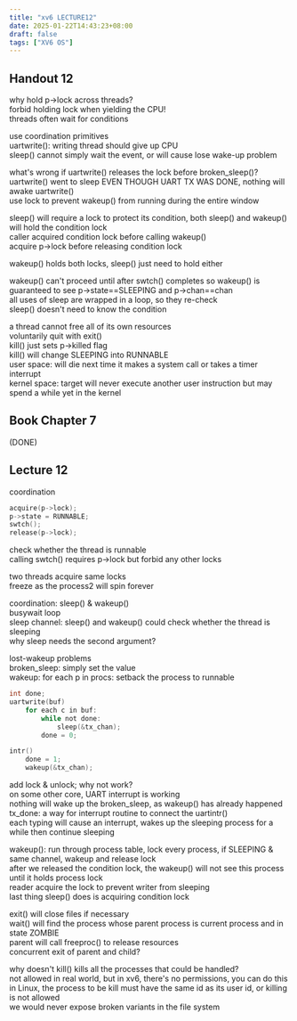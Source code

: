 ```yaml
---
title: "xv6 LECTURE12"
date: 2025-01-22T14:43:23+08:00
draft: false
tags: ["XV6 OS"]
---
```


## Handout 12

why hold p->lock across threads?  
forbid holding lock when yielding the CPU!  
threads often wait for conditions  

use coordination primitives  
uartwrite(): writing thread should give up CPU  
sleep() cannot simply wait the event, or will cause lose wake-up problem  

what's wrong if uartwrite() releases the lock before broken_sleep()?  
uartwrite() went to sleep EVEN THOUGH UART TX WAS DONE, nothing will awake uartwrite()  
use lock to prevent wakeup() from running during the entire window  

sleep() will require a lock to protect its condition, both sleep() and wakeup() will hold the condition lock  
caller acquired condition lock before calling wakeup()  
acquire p->lock before releasing condition lock  

wakeup() holds both locks, sleep() just need to hold either  

wakeup() can't proceed until after swtch() completes so wakeup() is guaranteed to see p->state==SLEEPING and p->chan==chan  
all uses of sleep are wrapped in a loop, so they re-check  
sleep() doesn't need to know the condition  

a thread cannot free all of its own resources  
voluntarily quit with exit()  
kill() just sets p->killed flag  
kill() will change SLEEPING into RUNNABLE  
user space: will die next time it makes a system call or takes a timer interrupt  
kernel space: target will never execute another user instruction but may spend a while yet in the kernel  


## Book Chapter 7

(DONE)

## Lecture 12

coordination  
```C
acquire(p->lock);
p->state = RUNNABLE;
swtch();
release(p->lock);
```
check whether the thread is runnable  
calling swtch() requires p->lock but forbid any other locks  

two threads acquire same locks  
freeze as the process2 will spin forever  

coordination: sleep() & wakeup()  
busywait loop  
sleep channel: sleep() and wakeup() could check whether the thread is sleeping  
why sleep needs the second argument?  

lost-wakeup problems  
broken_sleep: simply set the value  
wakeup: for each p in procs: setback the process to runnable  
```C
int done;
uartwrite(buf)
    for each c in buf:
        while not done:
            sleep(&tx_chan);
        done = 0;

intr()
    done = 1;
    wakeup(&tx_chan);
```

add lock & unlock; why not work?  
on some other core, UART interrupt is working  
nothing will wake up the broken_sleep, as wakeup() has already happened  
tx_done: a way for interrupt routine to connect the uartintr()  
each typing will cause an interrupt, wakes up the sleeping process for a while then continue sleeping  

wakeup(): run through process table, lock every process, if SLEEPING & same channel, wakeup and release lock  
after we released the condition lock, the wakeup() will not see this process until it holds process lock  
reader acquire the lock to prevent writer from sleeping  
last thing sleep() does is acquiring condition lock  

exit() will close files if necessary  
wait() will find the process whose parent process is current process and in state ZOMBIE  
parent will call freeproc() to release resources  
concurrent exit of parent and child?  

why doesn't kill() kills all the processes that could be handled?  
not allowed in real world, but in xv6, there's no permissions, you can do this  
in Linux, the process to be kill must have the same id as its user id, or killing is not allowed  
we would never expose broken variants in the file system  
